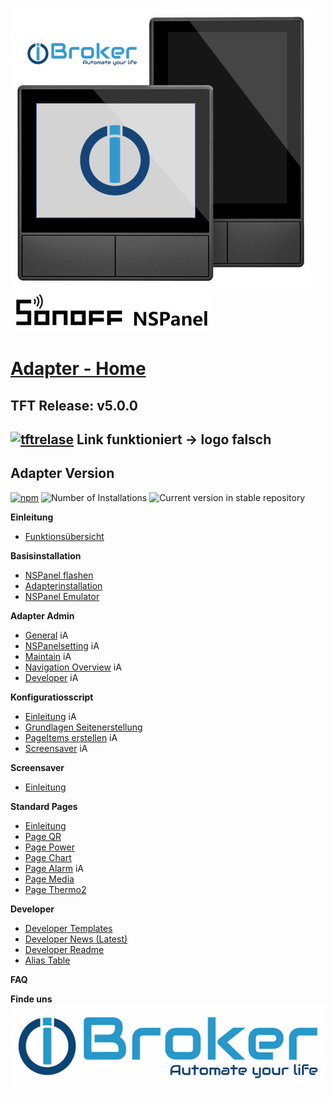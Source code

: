 ![Panel eu_us mit logo](<../Pictures/Panel eu_us mit logo.png>)  
![SOnOFFLogo](../Pictures/SOnOffLogo.png)   
# [Adapter - Home](Home)  
## TFT Release: v5.0.0  
[![tftrelase](https://img.shields.io/github/release/ticaki/iobroker.nspanel-lovelace-ui.svg)](https://github.com/ticaki/ioBroker.nspanel-lovelace-ui/tree/main/HMI)  Link funktioniert -> logo falsch
---
## Adapter Version  
[![npm](https://img.shields.io/npm/v/iobroker.nspanel-lovelace-ui.svg)](https://github.com/ticaki/ioBroker.nspanel-lovelace-ui/releases) ![Number of Installations](https://iobroker.live/badges/nspanel-lovelace-ui-installed.svg) ![Current version in stable repository](https://iobroker.live/badges/nspanel-lovelace-ui-stable.svg)  
  
  
**Einleitung**  
- [Funktionsübersicht]()  
  
**Basisinstallation**  
- [NSPanel flashen](NSPanel-flashen)  
- [Adapterinstallation](Adapter-Installation)  
- [NSPanel Emulator](NSPanel-Nextion-Editor)  

**Adapter Admin**
- [General](General) iA  
- [NSPanelsetting](NSPanelsetting) iA  
- [Maintain](Maintain) iA  
- [Navigation Overview](Navigation) iA  
- [Developer](Developer) iA  
  
**Konfiguratiosscript**
- [Einleitung](ScriptConfig) iA
- [Grundlagen Seitenerstellung](ScriptConfig#seiten-konfiguration)  
- [PageItems erstellen](ScriptConfig#pageitems) iA  
- [Screensaver](ScriptConfig#screensaver) iA  

**Screensaver**  
- [Einleitung](screensaver)   

**Standard Pages**  
- [Einleitung](Pages)  
- [Page QR](PageQR)  
- [Page Power](PagePower)  
- [Page Chart](PageChart)
- [Page Alarm](PageAlarm) iA 
- [Page Media](PageMedia)   
- [Page Thermo2](PageThermo2) 
  
**Developer**  
- [Developer Templates](Developer-Templates)  
- [Developer News (Latest)](Developer-News-(Latest))
- [Developer Readme](Developer-Readme)
- [Alias Table](https://github.com/ticaki/ioBroker.nspanel-lovelace-ui/blob/main/ALIAS.md)
  
**FAQ**  

**Finde uns**  
[![iobrokerLogo](../Pictures/iobrokerLogo.png)](https://forum.iobroker.net/topic/80055/alphatest-nspanel-lovelace-ui-v0-1-1)  
 